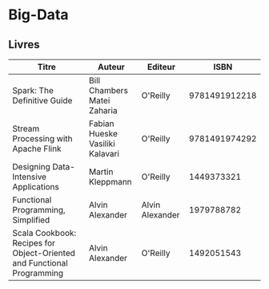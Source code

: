 # Big-Data

## Livres

| Titre                                                                  | Auteur                              | Editeur         | ISBN          |
|------------------------------------------------------------------------|-------------------------------------|-----------------|---------------|
| Spark: The Definitive Guide                                            | Bill Chambers<br/>Matei Zaharia     | O'Reilly        | 9781491912218 |
| Stream Processing with Apache Flink                                    | Fabian Hueske<br/>Vasiliki Kalavari | O'Reilly        | 9781491974292 |
| Designing Data-Intensive Applications                                  | Martin Kleppmann                    | O'Reilly        | 1449373321    |
| Functional Programming, Simplified                                     | Alvin Alexander                     | Alvin Alexander | 1979788782    |
| Scala Cookbook: Recipes for Object-Oriented and Functional Programming | Alvin Alexander                     | O'Reilly        | 1492051543    |
